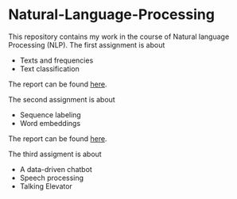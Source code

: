 # Natural-Language-Processing

This repository contains my work in the course of Natural language Processing (NLP).
The first assignment is about 
* Texts and frequencies
* Text classification

The report can be found [here](https://github.com/rohullaa/Natural-Language-Processing/blob/main/assignment1/report.pdf).

The second assignment is about 
* Sequence labeling
* Word embeddings

The report can be found [here](https://github.com/rohullaa/Natural-Language-Processing/blob/main/assignment2/report.pdf).

The third assigment is about
* A data-driven chatbot
* Speech processing
* Talking Elevator
